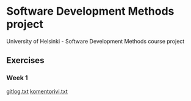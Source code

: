 # Software Development Methods project
University of Helsinki - Software Development Methods course project

## Exercises

### Week 1

[gitlog.txt](https://github.com/tugee/softdev-project/blob/main/laskarit/viikko1/gitlog.txt)
[komentorivi.txt](https://github.com/tugee/softdev-project/blob/main/laskarit/viikko1/komentorivi.txt)
